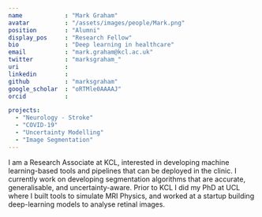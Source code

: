 ```yaml
---
name            : "Mark Graham"
avatar          : "/assets/images/people/Mark.png"
position        : "Alumni"
display_pos		: "Research Fellow"
bio             : "Deep learning in healthcare"
email           : "mark.graham@kcl.ac.uk"
twitter         : "marksgraham_"
uri             :
linkedin        :
github          : "marksgraham"
google_scholar  : "oRTMle0AAAAJ"
orcid           :

projects:
  - "Neurology - Stroke"
  - "COVID-19"
  - "Uncertainty Modelling"
  - "Image Segmentation"
---
```

I am a Research Associate at KCL, interested in developing machine learning-based tools and pipelines that can be deployed in the clinic. I currently work on developing segmentation algorithms that are accurate, generalisable, and uncertainty-aware. Prior to KCL I did my PhD at UCL where I built tools to simulate MRI Physics, and worked at a startup building deep-learning models to analyse retinal images.
